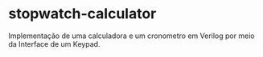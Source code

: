 # stopwatch-calculator
Implementação de uma calculadora e um cronometro em Verilog por meio da Interface de um Keypad.

